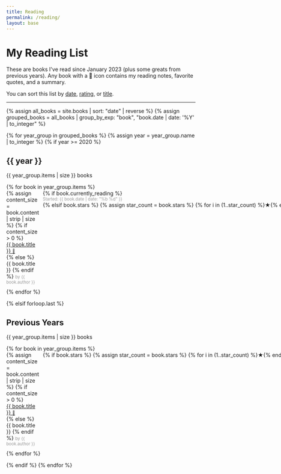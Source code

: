 ```yaml
---
title: Reading
permalink: /reading/
layout: base
---
```


<h1>My Reading List</h1>

<p>These are books I've read since January 2023 (plus some greats from previous years).
  Any book with a 📝 icon contains my reading notes, favorite quotes, and a summary.
</p>
<p>  You can sort this list by
  <a href="#" onclick="showList('date'); return false;">date</a>,
  <a href="#" onclick="showList('rating'); return false;">rating</a>, or
  <a href="#" onclick="showList('title'); return false;">title</a>.
</p>

<hr/>

<div id="date-list">
{% assign all_books = site.books | sort: "date" | reverse %}
{% assign grouped_books = all_books | group_by_exp: "book", "book.date | date: '%Y' | to_integer" %}

{% for year_group in grouped_books %}
    {% assign year = year_group.name | to_integer %}
    {% if year >= 2020 %}
        <div>
            <h2>{{ year }}</h2>
            <p>{{ year_group.items | size }} books</p>
            <ul style="list-style-type: none; padding: 0;">
                {% for book in year_group.items %}
                    <li style="display: grid; grid-template-columns: auto min-content; gap: 10px; align-items: start; margin-bottom: 10px;">
                        <div>
                            {% assign content_size = book.content | strip | size %}
                            {% if content_size > 0 %}
                                <a href="{{ book.url }}" rel="nofollow noopener" style="{% if book.stars == 5 %}font-weight: bold;{% endif %} text-decoration: none; display: block;">
                                    {{ book.title }} <span style="font-size: 0.8em; color: #4a4a4a;">📝</span>
                                </a>
                            {% else %}
                                <span style="{% if book.stars == 5 %}font-weight: bold;{% endif %} display: block;">{{ book.title }}</span>
                            {% endif %}
                            <span style="{% if book.stars == 5 %}font-weight: bold;{% endif %} display: block; font-size: 0.8em; color: #999;">by {{ book.author }}</span>
                        </div>
                        <span style="white-space: nowrap; color: {% if book.stars == 5 %}gold{% endif %};">
                            {% if book.currently_reading %}
                                <span style="display: block; font-size: 0.8em; color: #999;">Started: {{ book.date | date: "%b %d" }}</span>
                            {% elsif book.stars %}
                                {% assign star_count = book.stars %}
                                {% for i in (1..star_count) %}★{% endfor %}
                            {% endif %}
                        </span>
                    </li>
                {% endfor %}
            </ul>
        </div>
    {% elsif forloop.last %}
        <div>
            <h2>Previous Years</h2>
            <p>{{ year_group.items | size }} books</p>
            <ul style="list-style-type: none; padding: 0;">
                {% for book in year_group.items %}
                    <li style="display: grid; grid-template-columns: auto min-content; gap: 10px; align-items: start; margin-bottom: 10px;">
                        <div>
                            {% assign content_size = book.content | strip | size %}
                            {% if content_size > 0 %}
                                <a href="{{ book.url }}" rel="nofollow noopener" style="{% if book.stars == 5 %}font-weight: bold;{% endif %} text-decoration: none; display: block;">
                                    {{ book.title }} <span style="font-size: 0.8em; color: #4a4a4a;">📝</span>
                                </a>
                            {% else %}
                                <span style="{% if book.stars == 5 %}font-weight: bold;{% endif %} display: block;">{{ book.title }}</span>
                            {% endif %}
                            <span style="{% if book.stars == 5 %}font-weight: bold;{% endif %} display: block; font-size: 0.8em; color: #999;">by {{ book.author }}</span>
                        </div>
                        <span style="white-space: nowrap; color: {% if book.stars == 5 %}gold{% else %}black{% endif %};">
                            {% if book.stars %}
                                {% assign star_count = book.stars %}
                                {% for i in (1..star_count) %}★{% endfor %}
                            {% endif %}
                        </span>
                    </li>
                {% endfor %}
            </ul>
        </div>
    {% endif %}
{% endfor %}
</div>

<div id="rating-list" style="display: none;">
  {% assign rated_books = site.books | where_exp: "book", "book.stars" | sort: "stars" | reverse %}
  {% assign unrated_books = site.books | where_exp: "book", "book.stars == nil" %}
  <ul style="list-style-type: none; padding: 0;">
    {% for book in rated_books %}
      <li style="display: grid; grid-template-columns: auto min-content; gap: 10px; align-items: start; margin-bottom: 10px;">
        <div>
          {% assign content_size = book.content | strip | size %}
          {% if content_size > 0 %}
            <a href="{{ book.url }}" rel="nofollow noopener" style="{% if book.stars == 5 %}font-weight: bold;{% endif %} text-decoration: none; display: block;">
              {{ book.title }} <span style="font-size: 0.8em; color: #4a4a4a;">📝</span>
            </a>
          {% else %}
            <span style="{% if book.stars == 5 %}font-weight: bold;{% endif %} display: block;">{{ book.title }}</span>
          {% endif %}
          <span style="{% if book.stars == 5 %}font-weight: bold;{% endif %} display: block; font-size: 0.8em; color: #999;">by {{ book.author }}</span>
        </div>
        <span style="white-space: nowrap; color: {% if book.stars == 5 %}gold{% endif %};">
          {% assign star_count = book.stars %}
          {% for i in (1..star_count) %}★{% endfor %}
        </span>
      </li>
    {% endfor %}
    {% for book in unrated_books %}
      <li style="display: grid; grid-template-columns: auto min-content; gap: 10px; align-items: start; margin-bottom: 10px;">
        <div>
          {% assign content_size = book.content | strip | size %}
          {% if content_size > 0 %}
            <a href="{{ book.url }}" rel="nofollow noopener" style="text-decoration: none; display: block;">
              {{ book.title }} <span style="font-size: 0.8em; color: #4a4a4a;">📝</span>
            </a>
          {% else %}
            <span style="display: block;">{{ book.title }}</span>
          {% endif %}
          <span style="display: block; font-size: 0.8em; color: #999;">by {{ book.author }}</span>
        </div>
        <span style="white-space: nowrap;">Unrated</span>
      </li>
    {% endfor %}
  </ul>
</div>

<div id="title-list" style="display: none;">
  {% assign sorted_books = site.books | sort: "title" %}
  <ul style="list-style-type: none; padding: 0;">
    {% for book in sorted_books %}
      <li style="display: grid; grid-template-columns: auto min-content; gap: 10px; align-items: start; margin-bottom: 10px;">
        <div>
          {% assign content_size = book.content | strip | size %}
          {% if content_size > 0 %}
            <a href="{{ book.url }}" rel="nofollow noopener" style="{% if book.stars == 5 %}font-weight: bold;{% endif %} text-decoration: none; display: block;">
              {{ book.title }} <span style="font-size: 0.8em; color: #4a4a4a;">📝</span>
            </a>
          {% else %}
            <span style="{% if book.stars == 5 %}font-weight: bold;{% endif %} display: block;">{{ book.title }}</span>
          {% endif %}
          <span style="{% if book.stars == 5 %}font-weight: bold;{% endif %} display: block; font-size: 0.8em; color: #999;">by {{ book.author }}</span>
        </div>
        <span style="white-space: nowrap; color: {% if book.stars == 5 %}gold{% endif %};">
          {% if book.stars %}
            {% assign star_count = book.stars %}
            {% for i in (1..star_count) %}★{% endfor %}
          {% endif %}
        </span>
      </li>
    {% endfor %}
  </ul>
</div>

<script>
function showList(listType) {
  document.getElementById('date-list').style.display = 'none';
  document.getElementById('rating-list').style.display = 'none';
  document.getElementById('title-list').style.display = 'none';
  document.getElementById(listType + '-list').style.display = 'block';
}
</script>
